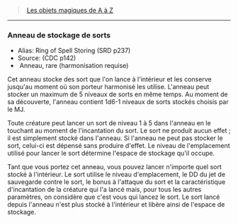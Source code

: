 ﻿> [Les objets magiques de A à Z](hd_magicitems_az_les_objets_magiques_de_a_a_z.md)

---

### Anneau de stockage de sorts

- Alias: Ring of Spell Storing (SRD p237)
- Source: (CDC p142)
-  Anneau, rare (harmonisation requise)

Cet anneau stocke des sort que l'on lance à l'intérieur et les conserve jusqu'au moment où son porteur harmonisé les utilise. L'anneau peut stocker un maximum de 5 niveaux de sorts en même temps. Au moment de sa découverte, l'anneau contient 1d6-1 niveaux de sorts stockés choisis par le MJ.

Toute créature peut lancer un sort de niveau 1 à 5 dans l'anneau en le touchant au moment de l'incantation du sort. Le sort ne produit aucun effet ; il est simplement stocké dans l'anneau. Si l'anneau ne peut pas stocker le sort, celui-ci est dépensé sans produire d'effet. Le niveau de l'emplacement utilisé pour lancer le sort détermine l'espace de stockage qu'il occupe.

Tant que vous portez cet anneau, vous pouvez lancer n'importe quel sort stocké à l'intérieur. Le sort utilise le niveau d'emplacement, le DD du jet de sauvegarde contre le sort, le bonus à l'attaque du sort et la caractéristique d'incantation de la créature qui l'a lancé mais, pour tous les autres paramètres, on considère que c'est vous qui lancez le sort. Le sort lancé depuis l'anneau n'est plus stocké à l'intérieur et libère ainsi de l'espace de stockage.

